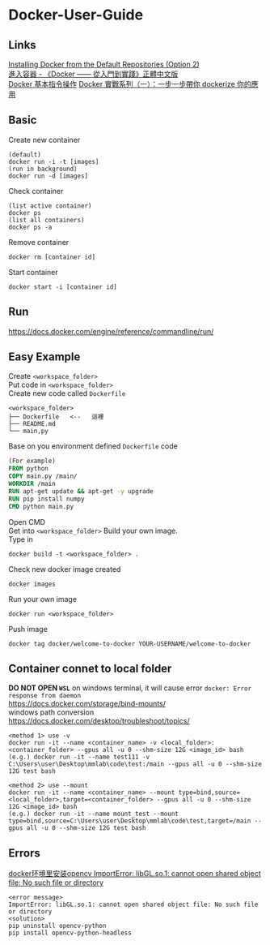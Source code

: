 # Docker-User-Guide

## Links
[Installing Docker from the Default Repositories (Option 2)](https://phoenixnap.com/kb/install-docker-on-ubuntu-20-04)    
[進入容器 - 《Docker —— 從入門到實踐》正體中文版](https://philipzheng.gitbook.io/docker_practice/)   
[Docker 基本指令操作](https://ithelp.ithome.com.tw/articles/10186431)
[Docker 實戰系列（一）：一步一步帶你 dockerize 你的應用](https://larrylu.blog/step-by-step-dockerize-your-app-ecd8940696f4)

## Basic
Create new container
```
(default)
docker run -i -t [images]
(run in background)
docker run -d [images]
```
Check container
```
(list active container)
docker ps
(list all containers)
docker ps -a
```
Remove container
```
docker rm [container id]
```
Start container
```
docker start -i [container id]
```

## Run
https://docs.docker.com/engine/reference/commandline/run/

## Easy Example
Create `<workspace_folder>`   
Put code in `<workspace_folder>`   
Create new code called `Dockerfile`   
```
<workspace_folder>
├── Dockerfile   <--   這裡
├── README.md
└── main,py
```
Base on you environment defined `Dockerfile` code   
```Dockerfile
(For example)
FROM python
COPY main.py /main/
WORKDIR /main
RUN apt-get update && apt-get -y upgrade
RUN pip install numpy
CMD python main.py
```
Open CMD   
Get into `<workspace_folder>`
Build your own image.   
Type in   
```
docker build -t <workspace_folder> .
```
Check new docker image created   
```
docker images
```
Run your own image
```
docker run <workspace_folder>
```
Push image
```
docker tag docker/welcome-to-docker YOUR-USERNAME/welcome-to-docker
```

## Container connet to local folder
**DO NOT OPEN `WSL`** on windows terminal, it will cause error `docker: Error response from daemon`  
https://docs.docker.com/storage/bind-mounts/   
windows path conversion https://docs.docker.com/desktop/troubleshoot/topics/  
```
<method 1> use -v
docker run -it --name <container_name> -v <local_folder>:<container_folder> --gpus all -u 0 --shm-size 12G <image_id> bash
(e.g.) docker run -it --name test111 -v C:\Users\user\Desktop\mmlab\code\test:/main --gpus all -u 0 --shm-size 12G test bash

<method 2> use --mount
docker run -it --name <container_name> --mount type=bind,source=<local_folder>,target=<container_folder> --gpus all -u 0 --shm-size 12G <image_id> bash
(e.g.) docker run -it --name mount_test --mount type=bind,source=C:\Users\user\Desktop\mmlab\code\test,target=/main --gpus all -u 0 --shm-size 12G test bash
```

## Errors
[docker环境里安装opencv ImportError: libGL.so.1: cannot open shared object file: No such file or directory](https://blog.csdn.net/Max_ZhangJF/article/details/108920050)
```
<error message>
ImportError: libGL.so.1: cannot open shared object file: No such file or directory
<solution>
pip uninstall opencv-python
pip install opencv-python-headless
```
